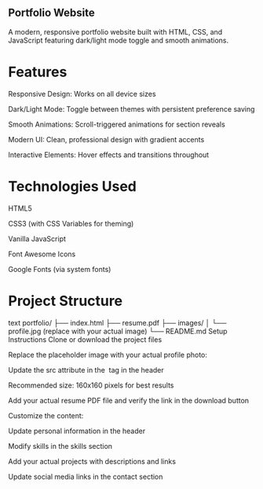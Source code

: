 ## Portfolio Website
A modern, responsive portfolio website built with HTML, CSS, and JavaScript featuring dark/light mode toggle and smooth animations.

# Features
Responsive Design: Works on all device sizes

Dark/Light Mode: Toggle between themes with persistent preference saving

Smooth Animations: Scroll-triggered animations for section reveals

Modern UI: Clean, professional design with gradient accents

Interactive Elements: Hover effects and transitions throughout

# Technologies Used
HTML5

CSS3 (with CSS Variables for theming)

Vanilla JavaScript

Font Awesome Icons

Google Fonts (via system fonts)

# Project Structure
text
portfolio/
├── index.html
├── resume.pdf
├── images/
│   └── profile.jpg (replace with your actual image)
└── README.md
Setup Instructions
Clone or download the project files

Replace the placeholder image with your actual profile photo:

Update the src attribute in the <img> tag in the header

Recommended size: 160x160 pixels for best results

Add your actual resume PDF file and verify the link in the download button

Customize the content:

Update personal information in the header

Modify skills in the skills section

Add your actual projects with descriptions and links

Update social media links in the contact section
